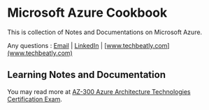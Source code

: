 # Microsoft Azure Cookbook
This is collection of Notes and Documentations on Microsoft Azure.

Any questions : [Email](mailto:net.gini@gmail.com) | [LinkedIn](http://bit.ly/gineesh) | [www.techbeatly.com](www.techbeatly.com)

## Learning Notes and Documentation
You may read more at [AZ-300 Azure Architecture Technologies Certification Exam](az-300-azure-architecture-technologies-certification-exam.md).
